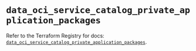 # `data_oci_service_catalog_private_application_packages`

Refer to the Terraform Registry for docs: [`data_oci_service_catalog_private_application_packages`](https://registry.terraform.io/providers/hashicorp/oci/7.19.0/docs/data-sources/service_catalog_private_application_packages).
